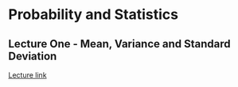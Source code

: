 # Probability and Statistics

## Lecture One - Mean, Variance and Standard Deviation

[Lecture link](https://www.youtube.com/watch?v=10_MMZs88qQ)

